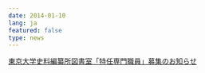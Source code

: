 ```yaml
---
date: 2014-01-10
lang: ja
featured: false
type: news
---
```

<a href="/news/2013/20140110tosyo.pdf">東京大学史料編纂所図書室「特任専門職員」募集のお知らせ</a>
